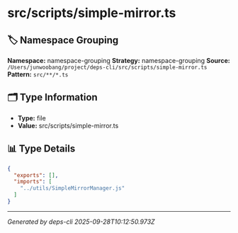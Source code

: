 # src/scripts/simple-mirror.ts

## 🏷️ Namespace Grouping

**Namespace:** namespace-grouping
**Strategy:** namespace-grouping
**Source:** `/Users/junwoobang/project/deps-cli/src/scripts/simple-mirror.ts`
**Pattern:** `src/**/*.ts`

## 🗂️ Type Information

- **Type:** file
- **Value:** src/scripts/simple-mirror.ts

## 📊 Type Details

```json
{
  "exports": [],
  "imports": [
    "../utils/SimpleMirrorManager.js"
  ]
}
```

---
*Generated by deps-cli 2025-09-28T10:12:50.973Z*
